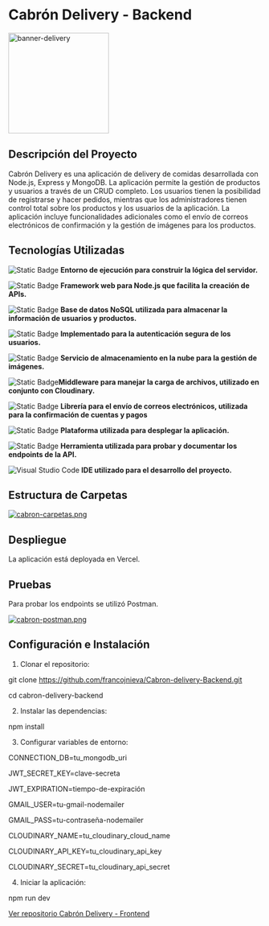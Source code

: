 # Cabrón Delivery - Backend
<a href="https://postimg.cc/D8H7Z3Tb">
  <img src="https://i.postimg.cc/kgXGT7Yw/banner-delivery.png" alt="banner-delivery" width="200"/>
</a>


## Descripción del Proyecto
Cabrón Delivery es una aplicación de delivery de comidas desarrollada con Node.js, Express y MongoDB. La aplicación permite la gestión de productos y usuarios a través de un CRUD completo. Los usuarios tienen la posibilidad de registrarse y hacer pedidos, mientras que los administradores tienen control total sobre los productos y los usuarios de la aplicación. La aplicación incluye funcionalidades adicionales como el envío de correos electrónicos de confirmación y la gestión de imágenes para los productos.
## Tecnologías Utilizadas
![Static Badge](https://img.shields.io/badge/nodeJS-5FA04E?style=for-the-badge&logo=Node.js&logoColor=%23fff) **Entorno de ejecución para construir la lógica del servidor.**

![Static Badge](https://img.shields.io/badge/express-000000?style=for-the-badge&logo=Express&logoColor=%23fff) **Framework web para Node.js que facilita la creación de APIs.**

![Static Badge](https://img.shields.io/badge/mongodb-47A248?style=for-the-badge&logo=MongoDB&logoColor=%23fff) **Base de datos NoSQL utilizada para almacenar la información de usuarios y productos.**

![Static Badge](https://img.shields.io/badge/JWT-000000?style=for-the-badge&logo=json%20web%20token) **Implementado para la autenticación segura de los usuarios.**

![Static Badge](https://img.shields.io/badge/Cloudinary-3448C5?style=for-the-badge&logo=cloudinary) **Servicio de almacenamiento en la nube para la gestión de imágenes.**

![Static Badge](https://img.shields.io/badge/Multer-F46519?style=for-the-badge&logo=multer)**Middleware para manejar la carga de archivos, utilizado en conjunto con Cloudinary.**

![Static Badge](https://img.shields.io/badge/Nodemailer-67C52A?style=for-the-badge&logo=nodemailer) **Librería para el envío de correos electrónicos, utilizada para la confirmación de cuentas y pagos**

![Static Badge](https://img.shields.io/badge/Vercel-000000?style=for-the-badge&logo=Vercel&logoColor=%23fff) **Plataforma utilizada para desplegar la aplicación.**

![Static Badge](https://img.shields.io/badge/postman-FF6C37?style=for-the-badge&logo=postman&logoColor=%23fff) **Herramienta utilizada para probar y documentar los endpoints de la API.**

![Visual Studio Code](https://img.shields.io/badge/Visual_Studio_Code-007ACC?style=for-the-badge&logo=visual-studio-code&logoColor=white) **IDE utilizado para el desarrollo del proyecto.**

## Estructura de Carpetas
[![cabron-carpetas.png](https://i.postimg.cc/HsmV7wQq/cabron-carpetas.png)](https://postimg.cc/K49Z6gpf)

## Despliegue
La aplicación está deployada en Vercel.
## Pruebas
Para probar los endpoints se utilizó Postman.

[![cabron-postman.png](https://i.postimg.cc/DfLSZjbQ/cabron-postman.png)](https://postimg.cc/Jt7rYQxt)

## Configuración e Instalación
1. Clonar el repositorio:

git clone https://github.com/francojnieva/Cabron-delivery-Backend.git

cd cabron-delivery-backend

2. Instalar las dependencias:
 
npm install

3. Configurar variables de entorno:

CONNECTION_DB=tu_mongodb_uri

JWT_SECRET_KEY=clave-secreta

JWT_EXPIRATION=tiempo-de-expiración

GMAIL_USER=tu-gmail-nodemailer

GMAIL_PASS=tu-contraseña-nodemailer

CLOUDINARY_NAME=tu_cloudinary_cloud_name

CLOUDINARY_API_KEY=tu_cloudinary_api_key

CLOUDINARY_SECRET=tu_cloudinary_api_secret

4. Iniciar la aplicación:

npm run dev

[Ver repositorio Cabrón Delivery - Frontend](http://https://github.com/francojnieva/Cabron-delivery-Frontend.git)



